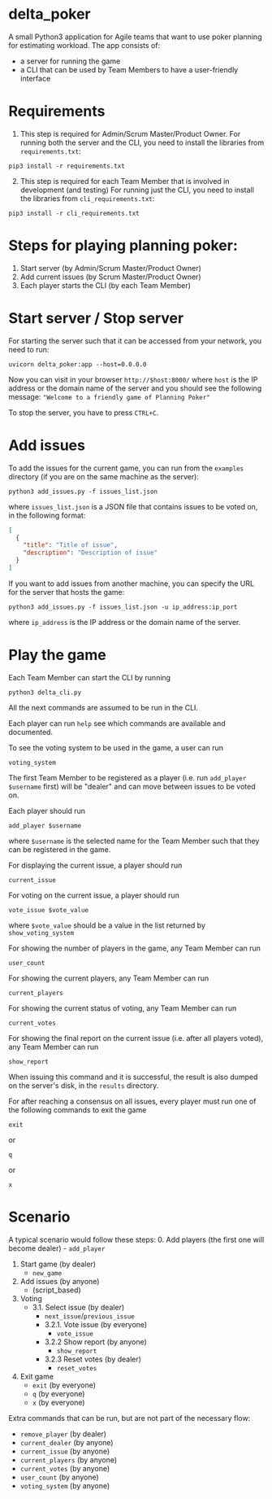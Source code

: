 # delta_poker

A small Python3 application for Agile teams that want to use poker planning
for estimating workload. The app consists of:
- a server for running the game
- a CLI that can be used by Team Members to have a user-friendly interface

# Requirements
1. This step is required for Admin/Scrum Master/Product Owner. For running both
   the server and the CLI, you need to install the libraries from
`requirements.txt`:
```commandline
pip3 install -r requirements.txt
```

2. This step is required for each Team Member that is involved in development
   (and testing)
For running just the CLI, you need to install the libraries from 
`cli_requirements.txt`:
```commandline
pip3 install -r cli_requirements.txt
```

# Steps for playing planning poker:
1. Start server (by Admin/Scrum Master/Product Owner)
2. Add current issues (by Scrum Master/Product Owner)
3. Each player starts the CLI (by each Team Member)

# Start server / Stop server

For starting the server such that it can be accessed from your network, you
need to run:
```commandline
uvicorn delta_poker:app --host=0.0.0.0
```

Now you can visit in your browser ```http://$host:8000/``` where `host` is the
IP address or the domain name of the server and you should see the following
message:
```"Welcome to a friendly game of Planning Poker"```

To stop the server, you have to press ```CTRL+C```.

# Add issues

To add the issues for the current game, you can run from the `examples`
directory (if you are on the same machine as the server):
```commandline
python3 add_issues.py -f issues_list.json
```
where `issues_list.json` is a JSON file that contains issues to be voted on, in
the following format:
```json
[
  {
    "title": "Title of issue",
    "description": "Description of issue"
  }
]
```

If you want to add issues from another machine, you can specify the URL for the
server that hosts the game:
```commandline
python3 add_issues.py -f issues_list.json -u ip_address:ip_port
```
where `ip_address` is the IP address or the domain name of the server.

# Play the game
Each Team Member can start the CLI by running
```commandline
python3 delta_cli.py
```
All the next commands are assumed to be run in the CLI.

Each player can run `help` see which commands are available and documented.

To see the voting system to be used in the game, a user can run
```commandline
voting_system
```

The first Team Member to be registered as a player (i.e. run
`add_player $username` first) will be "dealer" and can move between issues to be
voted on.

Each player should run
```commandline
add_player $username
```
where `$username` is the selected name for the Team Member such that
they can be registered in the game.

For displaying the current issue, a player should run
```commandline
current_issue
```

For voting on the current issue, a player should run
```commandline
vote_issue $vote_value
```
where `$vote_value` should be a value in the list returned by
`show_voting_system`

For showing the number of players in the game, any Team Member can run
```commandline
user_count
```

For showing the current players, any Team Member can run
```commandline
current_players
```

For showing the current status of voting, any Team Member can run
```commandline
current_votes
```

For showing the final report on the current issue (i.e. after all players
voted), any Team Member can run
```commandline
show_report
```
When issuing this command and it is successful, the result is also dumped on
the server's disk, in the `results` directory.

For after reaching a consensus on all issues, every player must run one of the 
following commands to exit the game
```commandline
exit
```
or
```commandline
q
```
or
```commandline
x
```

# Scenario

A typical scenario would follow these steps:
0. Add players (the first one will become dealer)
    - `add_player`
1. Start game (by dealer)
    - `new_game`
2. Add issues (by anyone)
    - (script_based)
3. Voting
    - 3.1. Select issue (by dealer)
        - `next_issue`/`previous_issue`
        - 3.2.1. Vote issue (by everyone)
            - `vote_issue`
        - 3.2.2 Show report (by anyone)
            - `show_report`
        - 3.2.3 Reset votes (by dealer)
            - `reset_votes`
4. Exit game
    - `exit` (by everyone)
    - `q` (by everyone)
    - `x` (by everyone)
   
Extra commands that can be run, but are not part of the necessary
flow:
- `remove_player` (by dealer)
- `current_dealer` (by anyone)
- `current_issue` (by anyone)
- `current_players` (by anyone)
- `current_votes` (by anyone)
- `user_count` (by anyone)
- `voting_system` (by anyone)
